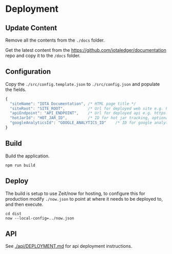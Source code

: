 # Deployment

## Update Content

Remove all the contents from the `./docs` folder.

Get the latest content from the <https://github.com/iotaledger/documentation> repo and copy it to the `/docs` folder.

## Configuration

Copy the `./src/config.template.json` to `./src/config.json` and populate the fields.

```js
{
  "siteName": "IOTA Documentation", /* HTML page title */
  "siteRoot": "SITE_ROOT",          /* Url for deployed web site e.g. https://docs.domain.com */
  "apiEndpoint": "API_ENDPOINT",    /* Url for deployed api e.g. https://api.domain.com */
  "hotJarId": "HOT_JAR_ID",         /* ID for hot jar tracking, optional */
  "googleAnalyticsId": "GOOGLE_ANALYTICS_ID"    /* ID for google analytics, optional */
}
```

## Build

Build the application.

```shell
npm run build
```

## Deploy

The build is setup to use Zeit/now for hosting, to configure this for production modify `./now.json` to point at where it needs to be deployed to, and then execute.

```shell
cd dist
now --local-config=../now.json
```

## API

See [./api/DEPLOYMENT.md](./api/DEPLOYMENT.md) for api deployment instructions.
